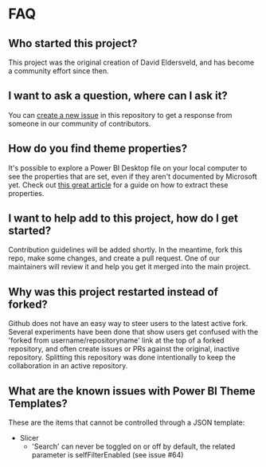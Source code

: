 # FAQ

## Who started this project?

This project was the original creation of David Eldersveld, and has become a community effort since then. 

## I want to ask a question, where can I ask it?

You can [create a new issue] in this repository to get a response from someone in our community of contributors.

## How do you find theme properties?

It's possible to explore a Power BI Desktop file on your local computer to see the properties that are set, even if they aren't documented by Microsoft yet.
Check out [this great article](https://nolock.medium.com/how-to-discover-undocumented-theme-settings-in-power-bi-desktop-dcbe264351c8) for a guide on how to extract these properties.

## I want to help add to this project, how do I get started?

Contribution guidelines will be added shortly. In the meantime, fork this repo, make some changes, and create a pull request. One of our maintainers will review it and help you get it merged into the main project.

## Why was this project restarted instead of forked?

Github does not have an easy way to steer users to the latest active fork. Several experiments have been done that show users get confused with the 'forked from username/repositoryname' link at the top of a forked repository, and often create issues or PRs against the original, inactive repository. Splitting this repository was done intentionally to keep the collaboration in an active repository.

## What are the known issues with Power BI Theme Templates?

These are the items that cannot be controlled through a JSON template:
* Slicer
  * 'Search' can never be toggled on or off by default, the related parameter is selfFilterEnabled (see issue #64)

[create a new issue]: https://github.com/MattRudy/PowerBI-ThemeTemplates/issues/new
